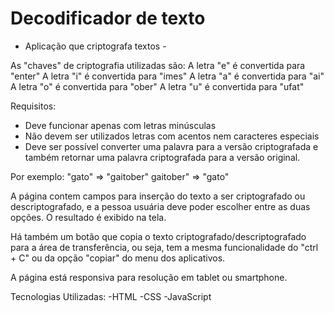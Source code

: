 # Decodificador de texto

- Aplicação que criptografa textos -

As "chaves" de criptografia utilizadas são:
A letra "e" é convertida para "enter"
A letra "i" é convertida para "imes"
A letra "a" é convertida para "ai"
A letra "o" é convertida para "ober"
A letra "u" é convertida para "ufat"

Requisitos:

- Deve funcionar apenas com letras minúsculas
- Não devem ser utilizados letras com acentos nem caracteres especiais
- Deve ser possível converter uma palavra para a versão criptografada e também retornar uma palavra criptografada para a versão original.

Por exemplo:
"gato" => "gaitober"
gaitober" => "gato"

A página contem campos para inserção do texto a ser criptografado ou descriptografado, e a pessoa usuária deve poder escolher entre as duas opções. O resultado é exibido na tela.

Há também um botão que copia o texto criptografado/descriptografado para a área de transferência, ou seja, tem a mesma funcionalidade do "ctrl + C" ou da opção "copiar" do menu dos aplicativos.

A página está responsiva para resolução em tablet ou smartphone.

Tecnologias Utilizadas:
-HTML
-CSS
-JavaScript
